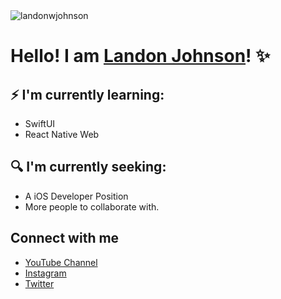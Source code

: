 <img src="https://camo.githubusercontent.com/e355d7db758491ad63741e01bf52bc969ea6b6db0bbb26384f2fb5cb5bdbff1f/68747470733a2f2f6b6f6d617265762e636f6d2f67687076632f3f757365726e616d653d736e75666b696e7761266c6162656c3d50726f66696c65253230766965777326636f6c6f723d306537356236267374796c653d666c6174" alt="landonwjohnson" data-canonical-src="https://komarev.com/ghpvc/?username=landonwjohnson&amp;label=Profile%20views&amp;color=0e75b6&amp;style=flat" style="max-width: 100%;">


# Hello! I am  [Landon Johnson](https://www.linkedin.com/in/landonwjohnson/)! ✨

## ⚡ I'm currently learning:

* SwiftUI
* React Native Web

## 🔍 I'm currently seeking:

* A iOS Developer Position 
* More people to collaborate with.

## Connect with me

- [YouTube Channel](https://www.youtube.com/channel/UCSL8U9S-SurzEYi0eHpXkTg?sub_confimation=1)
- [Instagram](https://instagram.com/landonjohnson.dev)
- [Twitter](https://twitter.com/landonwjohnson)




